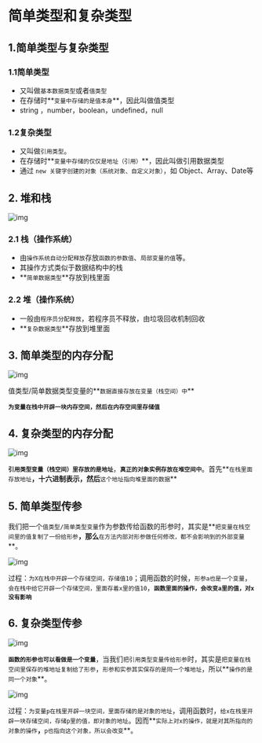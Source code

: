 # 简单类型和复杂类型

## 1.简单类型与复杂类型

### 1.1简单类型

- 又叫做`基本数据类型`或者`值类型`
- 在存储时**`变量中存储的是值本身`**，因此叫做值类型
- string ，number，boolean，undefined，null

### 1.2复杂类型

- 又叫做`引用类型`。
- 在存储时**`变量中存储的仅仅是地址（引用）`**，因此叫做引用数据类型
- 通过 `new 关键字创建的对象（系统对象、自定义对象）`，如 Object、Array、Date等

## 2. 堆和栈

![img](https://api2.mubu.com/v3/document_image/1c6995d9-ab64-4de1-9384-d8203d1c7a05-10071129.jpg)

### 2.1 栈（操作系统）

- 由`操作系统自动分配释放`存放`函数的参数值`、`局部变量的值`等。
- 其操作方式类似于数据结构中的栈
- **`简单数据类型`**存放到栈里面

### 2.2 堆（操作系统）

- 一般由`程序员分配释放`，若程序员不释放，由垃圾回收机制回收
- **`复杂数据类型`**存放到堆里面

## 3. 简单类型的内存分配

![img](https://api2.mubu.com/v3/document_image/e53d7c11-3731-4ece-bae9-20630f5413fd-10071129.jpg)

值类型/简单数据类型变量的**`数据直接存放在变量（栈空间）中`**

**`为变量在栈中开辟一块内存空间，然后在内存空间里存储值`**

## 4. 复杂类型的内存分配

![img](https://api2.mubu.com/v3/document_image/08bd1681-e27d-4c7c-96c4-b9868066c664-10071129.jpg)

**`引用类型变量（栈空间）里存放的是地址`**，**`真正的对象实例存放在堆空间中`**。首先**`在栈里面存放地址`**，十六进制表示，然后**`这个地址指向堆里面的数据`**

## 5. 简单类型传参

我们把一个`值类型/简单类型变量`作为参数传给函数的形参时，其实是**`把变量在栈空间里的值复制了一份给形参`**，那么**`在方法内部对形参做任何修改，都不会影响到的外部变量`**。

![img](https://api2.mubu.com/v3/document_image/ade2014b-1300-44d3-b44e-c0fde68d44f5-10071129.jpg)

过程：`为X在栈中开辟一个存储空间，存储值10`；调用函数的时候，`形参a也是一个变量`，`会在栈中给它开辟一个存储空间，里面存着x里的值10`，**`函数里面的操作，会改变a里的值，对x没有影响`**

## 6. 复杂类型传参

![img](https://api2.mubu.com/v3/document_image/7f35cd7d-2f03-472f-9433-7b061584c59e-10071129.jpg)

**`函数的形参也可以看做是一个变量`**，当我们`把引用类型变量传给形参`时，其实是`把变量在栈空间里保存的堆地址复制给了形参`，`形参和实参其实保存的是同一个堆地址`，所以**`操作的是同一个对象`**。

![img](https://api2.mubu.com/v3/document_image/cacfcd47-b3dd-4685-9234-42c6982ab5a6-10071129.jpg)

过程：`为变量p在栈里开辟一块空间，里面存储的是对象的地址`，调用函数时，`给x在栈里开辟一块存储空间，存储p里的值，即对象的地址`。因而**`实际上对x的操作，就是对其所指向的对象的操作`**，**`p也指向这个对象，所以会改变`**。

